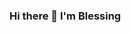### Hi there 👋 I'm Blessing

<!--
**GodsblessingA/GodsblessingA** is a ✨ _special_ ✨ repository because its `README.md` (this file) appears on your GitHub profile.

Here are some ideas to get you started:

- 🔭 I’m currently working on ...
- 🌱 I’m currently learning ... HTML, CSS, JavaScript and React
- 👯 I’m looking to collaborate with great developers on amazing projects ...
- 🤔 I’m looking for help with platform to get remote jobs for Frontend developer role
- 💬 Ask me about ...
- 📫 How to reach me: ... Twitter
- ⚡ Fun fact: ...
-->
